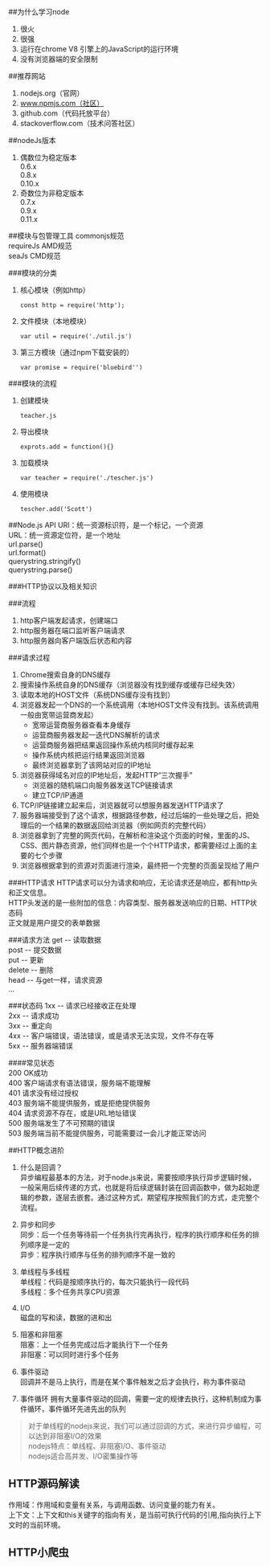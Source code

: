 ##为什么学习node
1. 很火
2. 很强
3. 运行在chrome V8 引擎上的JavaScript的运行环境
4. 没有浏览器端的安全限制  

##推荐网站
1. nodejs.org（官网）  
2. www.npmjs.com（社区）
3. github.com（代码托放平台）  
4. stackoverflow.com（技术问答社区）

##nodeJs版本
1. 偶数位为稳定版本  
    0.6.x  
    0.8.x  
    0.10.x
2. 奇数位为非稳定版本  
    0.7.x  
    0.9.x  
    0.11.x  

##模块与包管理工具
commonjs规范  
requireJs AMD规范  
seaJs   CMD规范  

###模块的分类
1. 核心模块（例如http）
    ```  
   const http = require('http');
   ```
2. 文件模块（本地模块）
    ```  
    var util = require('./util.js')
    ```
3. 第三方模块（通过npm下载安装的）
    ```  
    var promise = require('bluebird'')
    ```  
    
###模块的流程
1. 创建模块  
    ```
    teacher.js
    ```
2. 导出模块
    ```  
    exprots.add = function(){}
    ```
3. 加载模块
    ```  
    var teacher = require('./tescher.js')
    ```
4. 使用模块
    ```  
    tescher.add('Scott')
    ```

##Node.js API
URI：统一资源标识符，是一个标记，一个资源  
URL：统一资源定位符，是一个地址  
url.parse()  
url.format()  
querystring.stringify()  
querystring.parse()  

###HTTP协议以及相关知识

###流程
1. http客户端发起请求，创建端口  
2. http服务器在端口监听客户端请求
3. http服务器向客户端饭后状态和内容

###请求过程

1. Chrome搜索自身的DNS缓存
2. 搜索操作系统自身的DNS缓存（浏览器没有找到缓存或缓存已经失效）  
3. 读取本地的HOST文件（系统DNS缓存没有找到）  
4. 浏览器发起一个DNS的一个系统调用（本地HOST文件没有找到。该系统调用一般由宽带运营商发起）  
    + 宽带运营商服务器查看本身缓存
    + 运营商服务器发起一迭代DNS解析的请求  
    + 运营商服务器把结果返回操作系统内核同时缓存起来  
    + 操作系统内核把运行结果返回浏览器  
    + 最终浏览器拿到了该网站对应的IP地址  
5. 浏览器获得域名对应的IP地址后，发起HTTP“三次握手”  
    + 浏览器的随机端口向服务器发送TCP链接请求  
    + 建立TCP/IP通道  
6. TCP/IP链接建立起来后，浏览器就可以想服务器发送HTTP请求了  
7. 服务器端接受到了这个请求，根据路径参数，经过后端的一些处理之后，把处理后的一个结果的数据返回给浏览器（例如网页的完整代码）  
8. 浏览器拿到了完整的网页代码，在解析和渲染这个页面的时候，里面的JS、CSS、图片静态资源，他们同样也是一个个HTTP请求，都需要经过上面的主要的七个步骤  
9. 浏览器根据拿到的资源对页面进行渲染，最终把一个完整的页面呈现给了用户
    
###HTTP请求
HTTP请求可以分为请求和响应，无论请求还是响应，都有http头和正文信息。  
HTTP头发送的是一些附加的信息：内容类型、服务器发送响应的日期、HTTP状态码  
正文就是用户提交的表单数据  

###请求方法
get --  读取数据  
post  --  提交数据  
put  --  更新  
delete  -- 删除  
head -- 与get一样，请求资源  
...  

###状态码
1xx -- 请求已经接收正在处理  
2xx -- 请求成功  
3xx -- 重定向  
4xx -- 客户端错误，语法错误，或是请求无法实现，文件不存在等  
5xx -- 服务器端错误  

####常见状态  
200     OK成功  
400     客户端请求有语法错误，服务端不能理解  
401     请求没有经过授权  
403     服务端不能提供服务，或是拒绝提供服务  
404     请求资源不存在，或是URL地址错误  
500     服务端发生了不可预期的错误  
503     服务端当前不能提供服务，可能需要过一会儿才能正常访问  

##HTTP概念进阶
1. 什么是回调？  
异步编程最基本的方法，对于node.js来说，需要按顺序执行异步逻辑时候，一般采用后续传递的方式，也就是将后续逻辑封装在回调函数中，做为起始逻辑的参数，逐层去嵌套。通过这种方式，期望程序按照我们的方式，走完整个流程。  

2. 异步和同步  
同步：后一个任务等待前一个任务执行完再执行，程序的执行顺序和任务的排列顺序是一定的  
异步：程序执行顺序与任务的排列顺序不是一致的  

3. 单线程与多线程  
单线程：代码是按顺序执行的，每次只能执行一段代码  
多线程：多个任务共享CPU资源

4. I/O  
磁盘的写和读，数据的进和出

5. 阻塞和非阻塞  
阻塞：上一个任务完成过后才能执行下一个任务  
非阻塞：可以同时进行多个任务  
 
6. 事件驱动  
回调并不是马上执行，而是在某个事件触发之后才会执行，称为事件驱动  

7. 事件循环 
拥有大量事件驱动的回调，需要一定的规律去执行，这种机制成为事件循环，事件循环先进先出的队列

>对于单线程的nodejs来说，我们可以通过回调的方式，来进行异步编程，可以达到非阻塞I/O的效果  
nodejs特点：单线程、非阻塞I/O、事件驱动   
nodejs适合高并发、I/O密集操作等

## HTTP源码解读  
作用域：作用域和变量有关系，与调用函数、访问变量的能力有关。  
上下文：上下文和this关键字的指向有关，是当前可执行代码的引用,指向执行上下文时的当前环境。

## HTTP小爬虫


